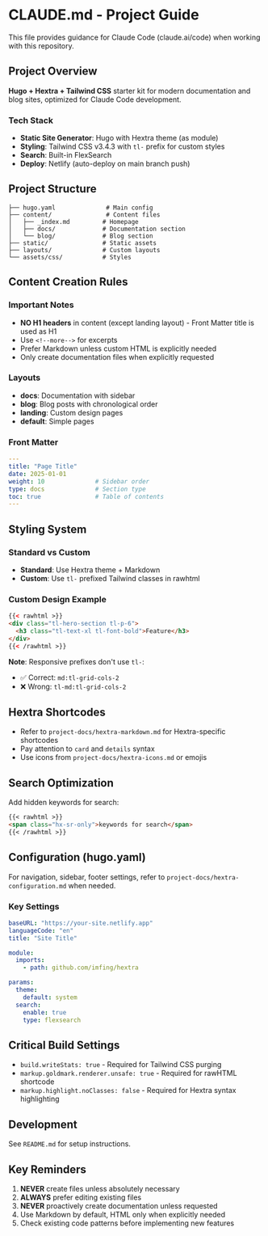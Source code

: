 # CLAUDE.md - Project Guide

This file provides guidance for Claude Code (claude.ai/code) when working with this repository.

## Project Overview

**Hugo + Hextra + Tailwind CSS** starter kit for modern documentation and blog sites, optimized for Claude Code development.

### Tech Stack
- **Static Site Generator**: Hugo with Hextra theme (as module)
- **Styling**: Tailwind CSS v3.4.3 with `tl-` prefix for custom styles
- **Search**: Built-in FlexSearch
- **Deploy**: Netlify (auto-deploy on main branch push)

## Project Structure

```
├── hugo.yaml              # Main config
├── content/               # Content files
│   ├── _index.md         # Homepage
│   ├── docs/             # Documentation section
│   └── blog/             # Blog section
├── static/               # Static assets
├── layouts/              # Custom layouts
└── assets/css/           # Styles
```

## Content Creation Rules

### Important Notes
- **NO H1 headers** in content (except landing layout) - Front Matter title is used as H1
- Use `<!--more-->` for excerpts
- Prefer Markdown unless custom HTML is explicitly needed
- Only create documentation files when explicitly requested

### Layouts
- **docs**: Documentation with sidebar
- **blog**: Blog posts with chronological order
- **landing**: Custom design pages
- **default**: Simple pages

### Front Matter
```yaml
---
title: "Page Title"
date: 2025-01-01
weight: 10              # Sidebar order
type: docs              # Section type
toc: true               # Table of contents
---
```

## Styling System

### Standard vs Custom
- **Standard**: Use Hextra theme + Markdown
- **Custom**: Use `tl-` prefixed Tailwind classes in rawhtml

### Custom Design Example
```html
{{< rawhtml >}}
<div class="tl-hero-section tl-p-6">
  <h3 class="tl-text-xl tl-font-bold">Feature</h3>
</div>
{{< /rawhtml >}}
```

**Note**: Responsive prefixes don't use `tl-`:
- ✅ Correct: `md:tl-grid-cols-2`
- ❌ Wrong: `tl-md:tl-grid-cols-2`

## Hextra Shortcodes

- Refer to `project-docs/hextra-markdown.md` for Hextra-specific shortcodes
- Pay attention to `card` and `details` syntax
- Use icons from `project-docs/hextra-icons.md` or emojis

## Search Optimization

Add hidden keywords for search:
```markdown
{{< rawhtml >}}
<span class="hx-sr-only">keywords for search</span>
{{< /rawhtml >}}
```

## Configuration (hugo.yaml)

For navigation, sidebar, footer settings, refer to `project-docs/hextra-configuration.md` when needed.

### Key Settings
```yaml
baseURL: "https://your-site.netlify.app"
languageCode: "en"
title: "Site Title"

module:
  imports:
    - path: github.com/imfing/hextra

params:
  theme:
    default: system
  search:
    enable: true
    type: flexsearch
```

## Critical Build Settings

- `build.writeStats: true` - Required for Tailwind CSS purging
- `markup.goldmark.renderer.unsafe: true` - Required for rawHTML shortcode
- `markup.highlight.noClasses: false` - Required for Hextra syntax highlighting

## Development

See `README.md` for setup instructions.

## Key Reminders

1. **NEVER** create files unless absolutely necessary
2. **ALWAYS** prefer editing existing files
3. **NEVER** proactively create documentation unless requested
4. Use Markdown by default, HTML only when explicitly needed
5. Check existing code patterns before implementing new features